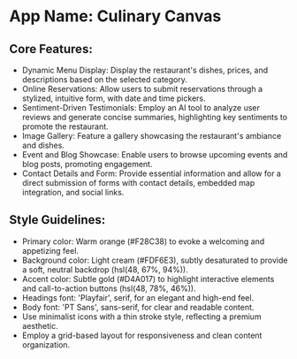 # **App Name**: Culinary Canvas

## Core Features:

- Dynamic Menu Display: Display the restaurant's dishes, prices, and descriptions based on the selected category.
- Online Reservations: Allow users to submit reservations through a stylized, intuitive form, with date and time pickers.
- Sentiment-Driven Testimonials: Employ an AI tool to analyze user reviews and generate concise summaries, highlighting key sentiments to promote the restaurant.
- Image Gallery: Feature a gallery showcasing the restaurant's ambiance and dishes.
- Event and Blog Showcase: Enable users to browse upcoming events and blog posts, promoting engagement.
- Contact Details and Form: Provide essential information and allow for a direct submission of forms with contact details, embedded map integration, and social links.

## Style Guidelines:

- Primary color: Warm orange (#F28C38) to evoke a welcoming and appetizing feel.
- Background color: Light cream (#FDF6E3), subtly desaturated to provide a soft, neutral backdrop (hsl(48, 67%, 94%)).
- Accent color: Subtle gold (#D4A017) to highlight interactive elements and call-to-action buttons (hsl(48, 78%, 46%)).
- Headings font: 'Playfair', serif, for an elegant and high-end feel.
- Body font: 'PT Sans', sans-serif, for clear and readable content.
- Use minimalist icons with a thin stroke style, reflecting a premium aesthetic.
- Employ a grid-based layout for responsiveness and clean content organization.